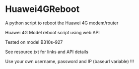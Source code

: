 # Huawei4GReboot
A python script to reboot the Huawei 4G modem/router

Huawei 4G Model reboot script using web API

Tested on model B310s-927

See resource.txt for links and API details

Use your own username, password and IP (baseurl variable) !!!

